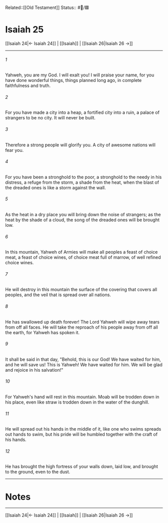 Related::[[Old Testament]]
Status:: #📖/🟥
# Isaiah 25

[[Isaiah 24|← Isaiah 24]] | [[Isaiah]] | [[Isaiah 26|Isaiah 26 →]]
***



###### 1 
Yahweh, you are my God. I will exalt you! I will praise your name, for you have done wonderful things, things planned long ago, in complete faithfulness and truth. 

###### 2 
For you have made a city into a heap, a fortified city into a ruin, a palace of strangers to be no city. It will never be built. 

###### 3 
Therefore a strong people will glorify you. A city of awesome nations will fear you. 

###### 4 
For you have been a stronghold to the poor, a stronghold to the needy in his distress, a refuge from the storm, a shade from the heat, when the blast of the dreaded ones is like a storm against the wall. 

###### 5 
As the heat in a dry place you will bring down the noise of strangers; as the heat by the shade of a cloud, the song of the dreaded ones will be brought low. 

###### 6 
In this mountain, Yahweh of Armies will make all peoples a feast of choice meat, a feast of choice wines, of choice meat full of marrow, of well refined choice wines. 

###### 7 
He will destroy in this mountain the surface of the covering that covers all peoples, and the veil that is spread over all nations. 

###### 8 
He has swallowed up death forever! The Lord Yahweh will wipe away tears from off all faces. He will take the reproach of his people away from off all the earth, for Yahweh has spoken it. 

###### 9 
It shall be said in that day, "Behold, this is our God! We have waited for him, and he will save us! This is Yahweh! We have waited for him. We will be glad and rejoice in his salvation!" 

###### 10 
For Yahweh's hand will rest in this mountain. Moab will be trodden down in his place, even like straw is trodden down in the water of the dunghill. 

###### 11 
He will spread out his hands in the middle of it, like one who swims spreads out hands to swim, but his pride will be humbled together with the craft of his hands. 

###### 12 
He has brought the high fortress of your walls down, laid low, and brought to the ground, even to the dust.

---
# Notes


***
[[Isaiah 24|← Isaiah 24]] | [[Isaiah]] | [[Isaiah 26|Isaiah 26 →]]
